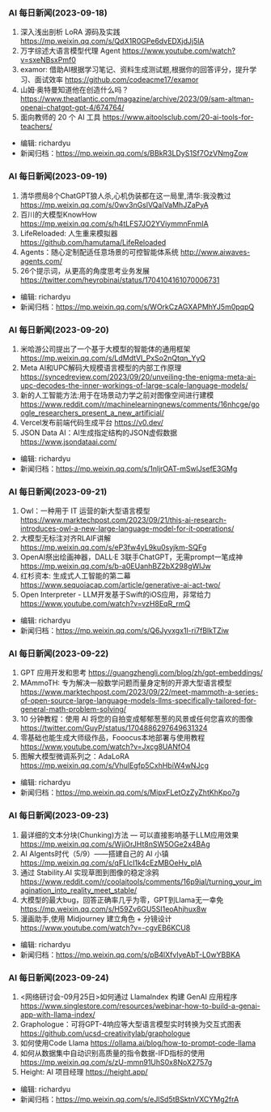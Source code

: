 ### AI 每日新闻(2023-09-18)

1. 深入浅出剖析 LoRA 源码及实践 https://mp.weixin.qq.com/s/QdX1R0GPe6dvEDXjdJj5lA
2. 万字综述大语言模型代理 Agent https://www.youtube.com/watch?v=sxeNBsxPmf0
3. examor: 借助AI根据学习笔记、资料生成测试题,根据你的回答评分，提升学习、面试效率 https://github.com/codeacme17/examor
4. 山姆·奥特曼知道他在创造什么吗？ https://www.theatlantic.com/magazine/archive/2023/09/sam-altman-openai-chatgpt-gpt-4/674764/
5. 面向教师的 20 个 AI 工具 https://www.aitoolsclub.com/20-ai-tools-for-teachers/

* 编辑: richardyu
* 新闻归档：https://mp.weixin.qq.com/s/BBkR3LDyS1Sf7OzVNmgZow

### AI 每日新闻(2023-09-19)

1. 清华攒局8个ChatGPT狼人杀,心机伪装都在这一局里,清华:我没教过 https://mp.weixin.qq.com/s/0wv3nGslVQaIVaMhJZaPyA
2. 百川的大模型KnowHow https://mp.weixin.qq.com/s/h4tLFS7JO2YViymmnFnmIA
3. LifeReloaded: 人生重来模拟器 https://github.com/hamutama/LifeReloaded
4. Agents：随心定制配适任意场景的可控智能体系统 http://www.aiwaves-agents.com/
5. 26个提示词，从更高的角度思考业务发展 https://twitter.com/heyrobinai/status/1704104161070006731

* 编辑: richardyu
* 新闻归档：https://mp.weixin.qq.com/s/WOrkCzAGXAPMhYJ5m0pqpQ


### AI 每日新闻(2023-09-20)

1. 米哈游公司提出了一个基于大模型的智能体的通用框架 https://mp.weixin.qq.com/s/LdMdtVI_PxSo2nQtqn_YyQ
2. Meta AI和UPC解码大规模语言模型的内部工作原理 https://syncedreview.com/2023/09/20/unveiling-the-enigma-meta-ai-upc-decodes-the-inner-workings-of-large-scale-language-models/
3. 新的人工智能方法:用于在场景动力学之前对图像空间进行建模 https://www.reddit.com/r/machinelearningnews/comments/16nhcge/google_researchers_present_a_new_artificial/
4. Vercel发布前端代码生成平台 https://v0.dev/
5. JSON Data AI：AI生成指定结构的JSON虚假数据 https://www.jsondataai.com/

* 编辑: richardyu
* 新闻归档：https://mp.weixin.qq.com/s/1nljrOAT-mSwlJsefE3GMg



### AI 每日新闻(2023-09-21)

1. Owl：一种用于 IT 运营的新大型语言模型 https://www.marktechpost.com/2023/09/21/this-ai-research-introduces-owl-a-new-large-language-model-for-it-operations/
2. 大模型无标注对齐RLAIF讲解 https://mp.weixin.qq.com/s/eP3fw4yL9ku0syjkm-SQFg
3. OpenAI祭出绘画神器，DALL·E 3联手ChatGPT，无需prompt一笔成神 https://mp.weixin.qq.com/s/b-a0EUanhBZ2bX298gWIJw
4. 红杉资本: 生成式人工智能的第二幕 https://www.sequoiacap.com/article/generative-ai-act-two/
5. Open Interpreter - LLM开发基于Swift的iOS应用，非常给力 https://www.youtube.com/watch?v=vzH8EqR_rmQ

* 编辑: richardyu
* 新闻归档：https://mp.weixin.qq.com/s/Q6Jyvxgx1l-ri7fBlkTZiw



### AI 每日新闻(2023-09-22)

1. GPT 应用开发和思考 https://guangzhengli.com/blog/zh/gpt-embeddings/
2. MAmmoTH: 专为解决一般数学问题而量身定制的开源大型语言模型 https://www.marktechpost.com/2023/09/22/meet-mammoth-a-series-of-open-source-large-language-models-llms-specifically-tailored-for-general-math-problem-solving/
3. 10 分钟教程：使用 AI 将您的自拍变成郁郁葱葱的风景或任何您喜欢的图像 https://twitter.com/GuyP/status/1704886297649631324
4. 零基础也能生成大师级作品，Fooocus本地部署与使用教程 https://www.youtube.com/watch?v=Jxcg8UANfO4
5. 图解大模型微调系列之：AdaLoRA https://mp.weixin.qq.com/s/VhulEgfp5CxhHbiW4wNJcg

* 编辑: richardyu
* 新闻归档：https://mp.weixin.qq.com/s/MipxFLetOzZyZhtKhKpo7g


### AI 每日新闻(2023-09-23)

1. 最详细的文本分块(Chunking)方法 — 可以直接影响基于LLM应用效果 https://mp.weixin.qq.com/s/WjiOrJHt8nSW5OGe2x4BAg
2. AI AIgents时代（5/9）——搭建自己的 AI 小镇 https://mp.weixin.qq.com/s/qFLlcI1k4cEzMBOeHv_pIA
3. 通过 Stability.AI 实现草图到图像的稳定涂鸦 https://www.reddit.com/r/coolaitools/comments/16p9ial/turning_your_imagination_into_reality_meet_stable/
4. 大模型的最大bug，回答正确率几乎为零，GPT到Llama无一幸免 https://mp.weixin.qq.com/s/H59Zv6GU5SI1eoAhjhux8w
5. 漫画助手,使用 Midjourney 建立角色 + 分镜设计 https://www.youtube.com/watch?v=-cgvEB6KCU8

* 编辑: richardyu
* 新闻归档：https://mp.weixin.qq.com/s/pB4lXfvIyeAbT-L0wYBBKA



### AI 每日新闻(2023-09-24)

1. <网络研讨会-09月25日>如何通过 LlamaIndex 构建 GenAI 应用程序 https://www.singlestore.com/resources/webinar-how-to-build-a-genai-app-with-llama-index/
2. Graphologue：可将GPT-4响应等大型语言模型实时转换为交互式图表 https://github.com/ucsd-creativitylab/graphologue
3. 如何使用Code Llama https://ollama.ai/blog/how-to-prompt-code-llama
4. 如何从数据集中自动识别高质量的指令数据-IFD指标的使用 https://mp.weixin.qq.com/s/zU-mmn91UhS0x8NoX2757g
5. Height: AI 项目经理 https://height.app/


* 编辑: richardyu
* 新闻归档：https://mp.weixin.qq.com/s/eJlSd5tBSktnVXCYMg2frA